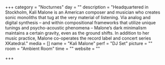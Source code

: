 +++
category = "Nocturnes"
day = ""
description = "Headquartered in Stockholm, Kali Malone is an American composer and musician who creates sonic monoliths that tug at the very material of listening. Via analog and digital synthesis – and within compositional frameworks that utilize unique tunings and psycho-acoustic phenomena – Malone’s dark minimalism maintains a certain gravity, even as the ground shifts. In addition to her music practice, Malone co-operates the record label and concert series XKatedral."
media = []
name = "Kali Malone"
perf = "DJ Set"
picture = ""
room = "Ambient Room"
time = ""
website = ""

+++
